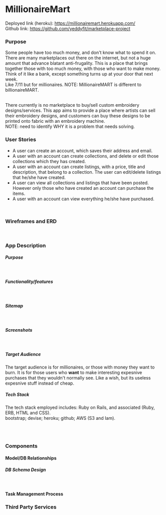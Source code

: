 # MillionaireMart

Deployed link (heroku):  https://millionairemart.herokuapp.com/ <br>
Github link: https://github.com/yeddyfit/marketplace-project
<br>

### Purpose
Some people have too much money, and don't know what to spend it on. There are many marketplaces out there on the internet, but not a huge amount that advance blatant anti-frugality. This is a place that brings together those with too much money, with those who want to make money. Think of it like a bank, except something turns up at your door that next week. <br>
Like 7/11 but for millionaires. NOTE: MillionaireMART is different to billionaireMART. 

<br>
There currently is no marketplace to buy/sell custom embroidery designs/services. This app aims to provide a place where artists can sell their embroidery designs, and customers can buy these designs to be printed onto fabric with an embroidery machine.
<br>
NOTE: need to identify WHY it is a problem that needs solving. 

<br>

### User Stories
- A user can create an account, which saves their address and email. 
- A user with an account can create collections, and delete or edit those collections which they has created.
- A user with an account can create listings, with a price, title and description, that belong to a collection. The user can edit/delete listings that he/she have created. 
- A user can view all collections and listings that have been posted. However only those who have created an account can purchase the items. 
- A user with an account can view everything he/she have purchased.

<br>

### Wireframes and ERD

<br>

### App Description
##### Purpose

<br>

##### Functionality/features

<br>

##### Sitemap

<br>

##### Screenshots

<br>

##### Target Audience
The target audience is for millionaires, or those with money they want to burn. It is for those users who **want** to make interesting expesnive purchases that they wouldn't normally see. Like a wish, but its useless expesnive stuff instead of cheap. 
<br>

##### Tech Stack
The tech stack employed includes: Ruby on Rails, and associated (Ruby, ERB, HTML and CSS).<br>
bootstrap; devise; heroku; github; AWS (S3 and Iam). 

<br>
<br>


### Components



#### Model/DB Relationships
##### DB Schema Design

<br>


#### Task Management Process

### Third Party Services









